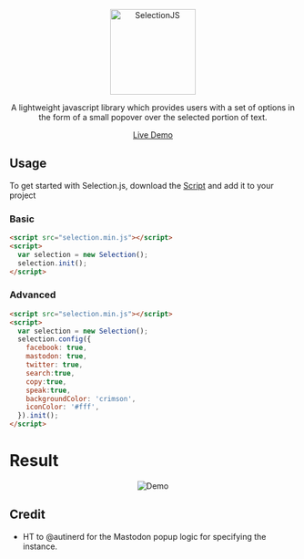 <p align="center">
  <a href="https://prateekkalra.github.io/Selection-js"><img alt="SelectionJS" src="./logo.png" width="150px"></a>
</p>
<p align="center">
  A lightweight javascript library which provides users with a set of options in the form of a small popover over the selected portion of text.
</p>  

 <p align="center">
  <a href="https://prateekkalra.github.io/Selection-js" target="_">Live Demo</a>
</p>

## Usage

To get started with Selection.js, download the [Script](https://github.com/prateekkalra/Selection-js/files/1920677/SelectionJS.zip) and add it to your project


### Basic

```html
<script src="selection.min.js"></script>
<script>
  var selection = new Selection();
  selection.init();
</script>
```

### Advanced

```html
<script src="selection.min.js"></script>
<script>
  var selection = new Selection();
  selection.config({
    facebook: true,
    mastodon: true,
    twitter: true,
    search:true,
    copy:true,
    speak:true,
    backgroundColor: 'crimson',
    iconColor: '#fff',
  }).init();
</script>
```

# Result


<p align="center">
<img alt="Demo" src="https://user-images.githubusercontent.com/29385192/38880290-f5e173ce-4282-11e8-9447-6cab91540735.PNG">
</p>

## Credit
- HT to @autinerd for the Mastodon popup logic for specifying the instance.

